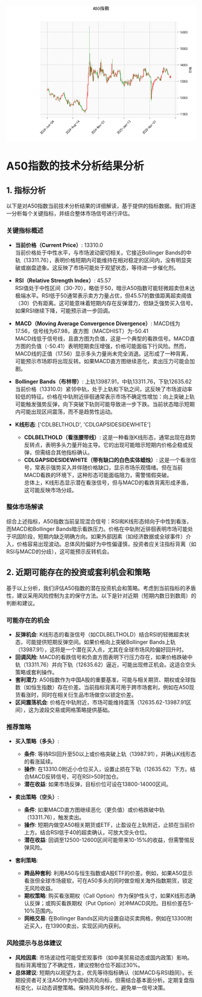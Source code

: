 ![图](A50.png)

# A50指数的技术分析结果分析

## 1. 指标分析
以下是对A50指数当前技术分析结果的详细解读，基于提供的指标数据。我们将逐一分析每个关键指标，并结合整体市场信号进行评估。

### 关键指标概述
- **当前价格（Current Price）**: 13310.0  
  当前价格处于中性水平，与市场波动密切相关。它接近Bollinger Bands的中轨（13311.76），表明价格短期内可能维持在相对稳定的区间内，没有明显突破或崩盘迹象。这反映了市场可能处于观望状态，等待进一步催化剂。

- **RSI（Relative Strength Index）**: 45.57  
  RSI值处于中性区间（30-70），略低于50，暗示A50指数可能轻微超卖但未达极端水平。RSI低于50通常表示卖方力量占优，但45.57的数值距离超卖阈值（30）仍有距离。这可能意味着短期内存在反弹潜力，但缺乏强势买入信号。如果RSI继续下降，可能预示进一步回调。

- **MACD（Moving Average Convergence Divergence）**: MACD线为17.56，信号线为67.98，直方图（MACDHIST）为-50.41  
  MACD线低于信号线，且直方图为负值，这是一个典型的看跌信号。MACD直方图的负值（-50.41）表明短期卖压增强，价格可能面临下行风险。然而，MACD线的正值（17.56）显示多头力量尚未完全消退。这形成了一种背离，可能预示市场即将出现反转。如果MACD直方图继续恶化，卖出压力可能会加剧。

- **Bollinger Bands（布林带）**: 上轨13987.91，中轨13311.76，下轨12635.62  
  当前价格（13310.0）紧邻中轨，处于上轨和下轨之间，这反映了市场波动率较低的特征。价格在中轨附近徘徊通常表示市场不确定性增加：向上突破上轨可能触发强势反弹，向下突破下轨则可能导致进一步下跌。当前状态暗示短期内可能出现区间震荡，而不是趋势性运动。

- **K线形态**: ['CDLBELTHOLD', 'CDLGAPSIDESIDEWHITE']  
  - **CDLBELTHOLD（看涨腰带线）**: 这是一种看涨K线形态，通常出现在趋势反转点，表明多头力量开始主导。它的出现可能暗示短期内价格企稳或反弹，但需结合其他指标确认。  
  - **CDLGAPSIDESIDEWHITE（带有缺口的白色实体蜡烛）**: 这是一个看涨信号，常表示强势买入并伴随价格缺口，显示市场乐观情绪。但在当前MACD看跌的环境下，这种形态可能面临阻力，需警惕假突破。  
  总体上，K线形态显示潜在看涨信号，但与MACD的看跌背离形成矛盾，这可能反映市场分歧。

### 整体市场解读
综合上述指标，A50指数当前呈现混合信号：RSI和K线形态倾向于中性到看涨，而MACD和Bollinger Bands暗示看跌压力。价格在中轨附近徘徊表明市场可能处于巩固阶段，短期内缺乏明确方向。如果外部因素（如经济数据或全球事件）介入，价格容易出现波动。总体风险偏好为中性偏谨慎，投资者应关注指标背离（如RSI与MACD的分歧），这可能预示反转机会。

## 2. 近期可能存在的投资或套利机会和策略
基于以上分析，我们评估A50指数的潜在投资机会和策略。考虑到当前指标的矛盾性，建议采用风险控制为主的保守方法。以下是针对近期（短期内数日到数周）的判断和建议。

### 可能存在的机会
- **反弹机会**: K线形态的看涨信号（如CDLBELTHOLD）结合RSI的轻微超卖状态，可能提供短期反弹空间。如果价格向上突破Bollinger Bands上轨（13987.91），这将是一个潜在买入点，尤其在全球市场风险偏好回升时。  
- **回调风险**: MACD的看跌信号和负直方图表明下行压力存在，如果价格跌破中轨（13311.76）并向下轨（12635.62）逼近，可能出现修正机会。这适合空头策略或套利操作。  
- **套利潜力**: A50指数作为中国A股的重要基准，可能与相关期货、期权或全球指数（如恒生指数）存在价差。当前指标背离可用于跨市场套利，例如在A50现货看涨时，同时在相关衍生品市场做空以锁定价差。  
- **区间震荡机会**: 价格在中轨附近，市场可能维持震荡（12635.62-13987.91区间），这为波段交易或网格策略提供基础。

### 推荐策略
- **买入策略（多头）**:  
  - **条件**: 等待RSI回升至50以上或价格突破上轨（13987.91），并确认K线形态的看涨延续。  
  - **操作**: 在13310.0附近小仓位买入，设置止损在下轨（12635.62）下方。结合MACD反转信号，可在RSI>50时加仓。  
  - **潜在收益**: 如果市场反弹，目标价位可设在13800-14000区间。  

- **卖出策略（空头）**:  
  - **条件**: 如果MACD直方图继续恶化（更负值）或价格跌破中轨（13311.76），触发卖出。  
  - **操作**: 短期内做空A50相关期货或ETF，止盈设在上轨附近，止损在当前价上方。结合RSI低于40的超卖确认，可放大空头仓位。  
  - **潜在收益**: 回调至12500-12600区间可能带来10-15%的收益，但需警惕反弹风险。  

- **套利策略**:  
  - **跨品种套利**: 利用A50与恒生指数或A股ETF的价差。例如，如果A50显示看涨但全球市场疲软，可在A50多头的同时做空相关海外指数期货，锁定无风险收益。  
  - **期权策略**: 购买看涨期权（Call Option）作为保护性头寸，如果K线形态确认反弹；或购买看跌期权（Put Option）对冲MACD风险。目标价差在5-10%范围内。  
  - **网格交易**: 在Bollinger Bands区间内设置自动买卖网格，例如在13300附近买入，在13900卖出，实现区间内获利。  

### 风险提示与总体建议
- **风险因素**: 市场波动性可能受宏观事件（如中美贸易动态或国内政策）影响。指标背离增加了不确定性，建议控制仓位不超过30%。  
- **总体建议**: 短期内以观望为主，优先等待指标确认（如MACD与RSI趋同）。长期投资者可关注A50作为中国经济风向标，但需结合基本面分析。定期复盘指标变化，以动态调整策略。保持风险多样化，避免单一信号决策。